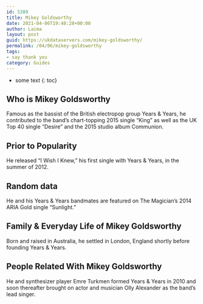 ```yaml
---
id: 5389
title: Mikey Goldsworthy
date: 2021-04-06T19:48:28+00:00
author: Laima
layout: post
guid: https://ukdataservers.com/mikey-goldsworthy/
permalink: /04/06/mikey-goldsworthy
tags:
- say thank you
category: Guides
---
```


* some text
{: toc}


## Who is Mikey Goldsworthy
                  
                  
                  
Famous as the bassist of the British electropop group Years & Years, he contributed to the band&#8217;s chart-topping 2015 single &#8220;King&#8221; as well as the UK Top 40 single &#8220;Desire&#8221; and the 2015 studio album Communion. 
                  
              
            
              
            
                
                
                
## Prior to Popularity
                  
                  
                  
He released &#8220;I Wish I Knew,&#8221; his first single with Years & Years, in the summer of 2012. 
                  
              
            
              
            
                
                
                
## Random data
                  
                  
                  
He and his Years & Years bandmates are featured on The Magician&#8217;s 2014 ARIA Gold single &#8220;Sunlight.&#8221; 
                  
              
            
              
            
                
                
                
## Family & Everyday Life of Mikey Goldsworthy
                  
                  
                  
Born and raised in Australia, he settled in London, England shortly before founding Years & Years. 
                  
              
            
              
            
                
                
                
## People Related With Mikey Goldsworthy
                  
                  
                  
He and synthesizer player Emre Turkmen formed Years & Years in 2010 and soon thereafter brought on actor and musician Olly Alexander as the band&#8217;s lead singer. 
                  
              
            
              
            
                
              
            
              
              
            
            
              
            
          
          
          